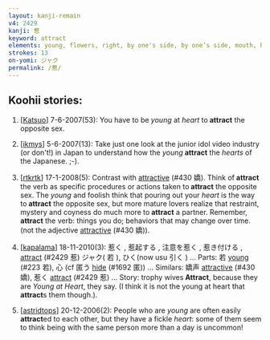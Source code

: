 ```yaml
---
layout: kanji-remain
v4: 2429
kanji: 惹
keyword: attract
elements: young, flowers, right, by one's side, by one’s side, mouth, heart
strokes: 13
on-yomi: ジャク
permalink: /惹/
---
```


## Koohii stories: 

1) [<a href="http://kanji.koohii.com/profile/Katsuo">Katsuo</a>] 7-6-2007(53): You have to be <em>young</em> at <em>heart</em> to<strong> attract</strong> the opposite sex.

2) [<a href="http://kanji.koohii.com/profile/ikmys">ikmys</a>] 5-6-2007(13): Take just one look at the junior idol video industry (or don&#039;t!) in Japan to understand how the <em>young</em><strong> attract</strong> the <em>hearts</em> of the Japanese. ;-).

3) [<a href="http://kanji.koohii.com/profile/rtkrtk">rtkrtk</a>] 17-1-2008(5): Contrast with <a href="../v4/430.html">attractive</a> (#430 嬌). Think of<strong> attract</strong> the verb as specific procedures or actions taken to<strong> attract</strong> the opposite sex. The <em>young</em> and foolish think that pouring out your <em>heart</em> is the way to<strong> attract</strong> the opposite sex, but more mature lovers realize that restraint, mystery and coyness do much more to<strong> attract</strong> a partner. Remember,<strong> attract</strong> the verb: things you do; behaviors that may change over time. (not the adjective <a href="../v4/430.html">attractive</a> (#430 嬌)).

4) [<a href="http://kanji.koohii.com/profile/kapalama">kapalama</a>] 18-11-2010(3): 惹く , 惹起する , 注意を惹く , 惹き付ける , <a href="../v4/2429.html">attract</a> (#2429 惹) ジャク( 若 ), ひく(now usu 引く ) ... Parts: 若 <a href="../v4/223.html">young</a> (#223 若), 心 (cf 匿う <a href="../v4/1692.html">hide</a> (#1692 匿)) ... Similars: 嬌声 <a href="../v4/430.html">attractive</a> (#430 嬌), 惹く <a href="../v4/2429.html">attract</a> (#2429 惹) ... Story: trophy wives<strong> Attract</strong>, because they are <em>Young at Heart</em>, they say. (I think it is not the young at heart that<strong> attract</strong>s them though.).

5) [<a href="http://kanji.koohii.com/profile/astridtops">astridtops</a>] 20-12-2006(2): People who are <em>young</em> are often easily<strong> attract</strong>ed to each other, but they have a fickle <em>heart</em>: some of them seem to think being with the same person more than a day is uncommon!

